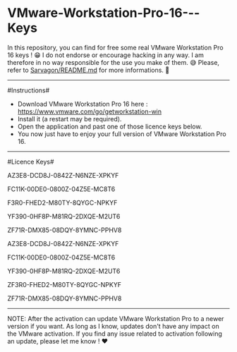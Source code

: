 # VMware-Workstation-Pro-16---Keys
In this repository, you can find for free some real VMware Workstation Pro 16 keys ! 😁
I do not endorse or encourage hacking in any way. I am therefore in no way responsible for the use you make of them. 😅
Please, refer to [Sarvagon/README.md](https://github.com/Sarvagon/Sarvagon#readme) for more informations. 🙌

------------------------------

#Instructions#
- Download VMware Workstation Pro 16 here : https://www.vmware.com/go/getworkstation-win
- Install it (a restart may be required).
- Open the application and past one of those licence keys below.
- You now just have to enjoy your full version of VMware Workstation Pro 16.

------------------------------

#Licence Keys#

AZ3E8-DCD8J-0842Z-N6NZE-XPKYF

FC11K-00DE0-0800Z-04Z5E-MC8T6

F3R0-FHED2-M80TY-8QYGC-NPKYF

YF390-0HF8P-M81RQ-2DXQE-M2UT6

ZF71R-DMX85-08DQY-8YMNC-PPHV8

AZ3E8-DCD8J-0842Z-N6NZE-XPKYF

FC11K-00DE0-0800Z-04Z5E-MC8T6

YF390-0HF8P-M81RQ-2DXQE-M2UT6

ZF3R0-FHED2-M80TY-8QYGC-NPKYF

ZF71R-DMX85-08DQY-8YMNC-PPHV8

------------------------------

NOTE: After the activation can update VMware Workstation Pro to a newer version if you want. As long as I know, updates don't have any impact on the VMware activation. If you find any issue related to activation following an update, please let me know ! ❤️
